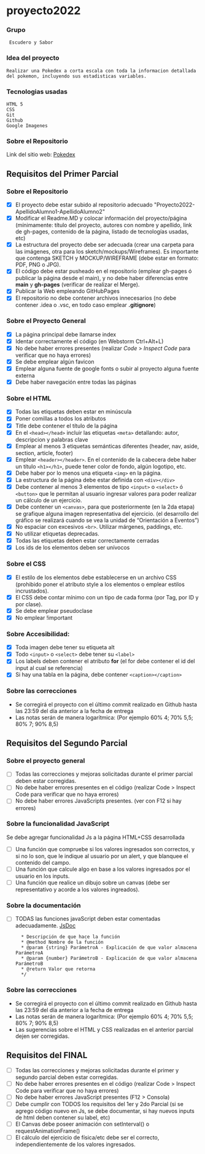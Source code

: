 # proyecto2022

### Grupo
     Escudero y Sabor
### Idea del proyecto
    Realizar una Pokedex a corta escala con toda la informacion detallada del pokemon, incluyendo sus estadisticas variables.
### Tecnologias usadas
    HTML 5
    CSS
    Git
    Github
    Google Imagenes
### Sobre el Repositorio
Link del sitio web: [Pokedex](https://ucc-labcompu2.github.io/Proyecto-Escudero-Sabor/)
    


## Requisitos del Primer Parcial

### Sobre el Repositorio
- [x] El proyecto debe estar subido al repositorio adecuado "Proyecto2022-ApellidoAlumno1-ApellidoAlumno2"
- [x] Modificar el Readme.MD y colocar información del proyecto/página (mínimamente: título del proyecto, autores con nombre y apellido, link de gh-pages, contenido de la página,  listado de tecnologías usadas, etc)
- [x] La estructura del proyecto debe ser adecuada (crear una carpeta para las imágenes, otra para los sketch/mockups/Wireframes). Es importante que contenga SKETCH y MOCKUP/WIREFRAME (debe estar en formato: PDF, PNG o JPG).
- [x] El código debe estar pusheado en el repositorio (emplear gh-pages ó publicar la página desde el main), y no debe haber diferencias entre **main** y **gh-pages** (verificar de realizar el Merge).
- [x] Publicar la Web empleando GitHubPages
- [x] El repositorio no debe contener archivos innecesarios (no debe contener .idea o .vsc, en todo caso emplear **.gitignore**)

### Sobre el Proyecto General
- [x] La página principal debe llamarse index
- [x] Identar correctamente el código (en Webstorm Ctrl+Alt+L)
- [x] No debe haber errores presentes (realizar *Code* > *Inspect Code* para verificar que no haya errores)
- [x] Se debe emplear algún favicon
- [x] Emplear alguna fuente de google fonts o subir al proyecto alguna fuente externa
- [x] Debe haber navegación entre todas las páginas

### Sobre el HTML
- [x] Todas las etiquetas deben estar en minúscula
- [x] Poner comillas a todos los atributos
- [x] Title debe contener el título de la página
- [x] En el ```<head></head>``` incluir las etiquetas ```<meta>``` detallando: autor, descripcion y palabras clave
- [x] Emplear al menos 3 etiquetas semánticas diferentes (header, nav, aside, section, article, footer)
- [x] Emplear ```<header></header>```. En el contenido de la cabecera debe haber un título ```<h1></h1>```, puede tener color de fondo, algún logotipo, etc.
- [x] Debe haber por lo menos una etiqueta ```<img>``` en la página.
- [x] La estructura de la página debe estar definida con ```<div></div>```
- [x] Debe contener al menos 3 elementos de tipo ```<input>``` o ```<select>``` ó ```<button>``` que le permitan al usuario ingresar valores para poder realizar un cálculo de un ejercicio.
- [x] Debe contener un ```<canvas>```, para que posteriormente (en la 2da etapa) se grafique alguna imagen representativa del ejercicio. (el desarrollo del gráfico se realizará cuando se vea la unidad de “Orientación a Eventos”)
- [x] No espaciar con excesivos ```<br>```. Utilizar márgenes, paddings, etc.
- [x] No utilizar etiquetas deprecadas.
- [x] Todas las etiquetas deben estar correctamente cerradas
- [x] Los ids de los elementos deben ser unívocos

### Sobre el CSS
- [x] El estilo de los elementos debe establecerse en un archivo CSS (prohibido poner el atributo style a los elementos o emplear estilos incrustados).
- [x] El CSS debe contar mínimo con un tipo de cada forma (por Tag, por ID y por clase).
- [x] Se debe emplear pseudoclase
- [x] No emplear !important

### Sobre Accesibilidad:
- [x] Toda imagen debe tener su etiqueta alt
- [x] Todo ```<input>``` o ```<select>``` debe tener su ```<label>```
- [x] Los labels deben contener el atributo **for** (el for debe contener el id del input al cual se referencia) 
- [x] Si hay una tabla en la página, debe contener ```<caption></caption>```

### Sobre las correcciones
* Se corregirá el proyecto con el último commit realizado en Github hasta las 23:59 del día anterior a la fecha de entrega
* Las notas serán de manera logarítmica: (Por ejemplo 60% 4; 70% 5,5; 80% 7; 90% 8,5)



## Requisitos del Segundo Parcial

### Sobre el proyecto general
- [ ] Todas las correcciones y mejoras solicitadas durante el primer parcial deben estar corregidas.
- [ ] No debe haber errores presentes en el código (realizar Code > Inspect Code para verificar que no haya errores)
- [ ] No debe haber errores JavaScripts presentes. (ver con F12 si hay errores)

### Sobre la funcionalidad JavaScript
Se debe agregar funcionalidad Js a la página HTML+CSS desarrollada
- [ ] Una función que compruebe si los valores ingresados son correctos, y si no lo son, que le indique al usuario por un alert, y que blanquee el contenido del campo.
- [ ] Una función que calcule algo en base a los valores ingresados por el usuario en los inputs.
- [ ] Una función que realice un dibujo sobre un canvas (debe ser representativo y acorde a los valores ingreados).

### Sobre la documentación
- [ ] TODAS las funciones javaScript deben estar comentadas adecuadamente. [JsDoc](https://jsdoc.app/about-getting-started.html)
   ```/**
     * Descripción de que hace la función
     * @method Nombre de la función
     * @param {string} ParámetroA - Explicación de que valor almacena ParámetroA
     * @param {number} ParámetroB - Explicación de que valor almacena ParámetroB
     * @return Valor que retorna
     */
   ```
   
### Sobre las correcciones
* Se corregirá el proyecto con el último commit realizado en Github hasta las 23:59 del día anterior a la fecha de entrega
* Las notas serán de manera logarítmica: (Por ejemplo 60% 4; 70% 5,5; 80% 7; 90% 8,5)
* Las sugerencias sobre el HTML y CSS realizadas en el anterior parcial dejen ser corregidas.

   
## Requisitos del FINAL
- [ ] Todas las correcciones y mejoras solicitadas durante el primer y segundo parcial deben estar corregidas.
- [ ] No debe haber errores presentes en el código (realizar Code > Inspect Code para verificar que no haya errores)
- [ ] No debe haber errores JavaScript presentes (F12 > Consola)
- [ ] Debe cumplir con TODOS los requisitos del 1er y 2do Parcial (si se agrego código nuevo en Js, se debe documentar, si hay nuevos inputs de html deben contener su label, etc)
- [ ] El Canvas debe poseer animación con setInterval() o requestAnimationFrame()
- [ ] El cálculo del ejercicio de física/etc debe ser el correcto, independientemente de los valores ingresados.
